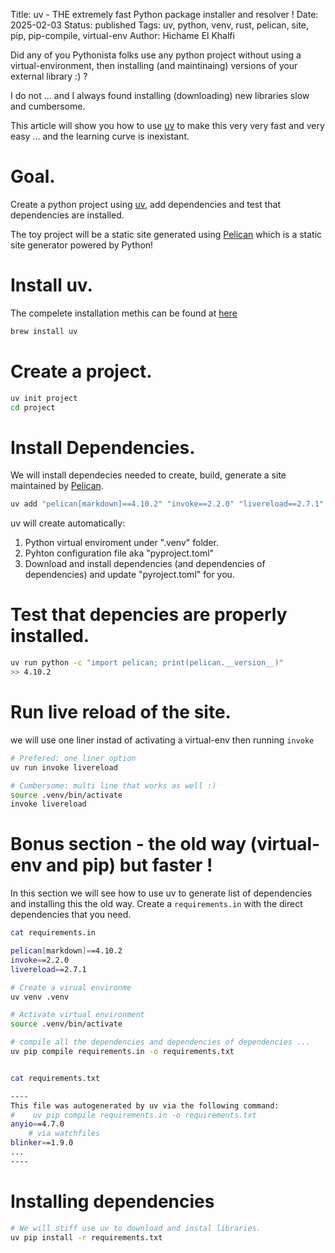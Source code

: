 Title: uv - THE extremely fast Python package installer and resolver !
Date: 2025-02-03
Status: published
Tags: uv, python, venv, rust, pelican, site, pip, pip-compile, virtual-env
Author: Hichame El Khalfi


Did any of you Pythonista folks use any python project without using a virtual-environment, then installing (and maintinaing) versions of your external library :) ?

I do not ... and I always found installing (downloading) new libraries slow and cumbersome.

This article will show you how to use [uv](https://docs.astral.sh/uv/) to make this very very fast and very easy ... and the learning curve is inexistant.

# Goal.
Create a python project using [uv](https://docs.astral.sh/uv/), add dependencies and test that dependencies are installed.

The toy project will be a static site generated using [Pelican](https://getpelican.com/) which is a static site generator powered by Python!

# Install uv.
The compelete installation methis can be found at [here](https://docs.astral.sh/uv/getting-started/installation/)
```bash
brew install uv
```

# Create a project.
```bash
uv init project
cd project
```

# Install Dependencies.
We will install dependecies needed to create, build, generate a site maintained by [Pelican](https://getpelican.com/).
```bash
uv add "pelican[markdown]==4.10.2" "invoke==2.2.0" "livereload==2.7.1" 
```

uv will create automatically:

1. Python virtual enviroment under ".venv" folder.
1. Pyhton configuration file aka "pyproject.toml"
1. Download and install dependencies (and dependencies of dependencies) and update "pyroject.toml" for you.


# Test that depencies are properly installed.
```bash
uv run python -c "import pelican; print(pelican.__version__)" 
>> 4.10.2
```

# Run live reload of the site.
we will use one liner instad of activating a virtual-env then running `invoke`

```bash
# Prefered: one liner option
uv run invoke livereload

# Cumbersome: multi line that works as well :)
source .venv/bin/activate
invoke livereload
```

# Bonus section - the old way (virtual-env and pip) but faster !

In this section we will see how to use uv to generate list of dependencies and installing this the old way.
Create a `requirements.in` with the direct dependencies that you need.
```bash
cat requirements.in

pelican[markdown]==4.10.2
invoke==2.2.0
livereload==2.7.1
```

```bash
# Create a virual environme
uv venv .venv

# Activate virtual environment
source .venv/bin/activate
```

```bash
# compile all the dependencies and dependencies of dependencies ... 
uv pip compile requirements.in -o requirements.txt
```
```bash

cat requirements.txt

----
This file was autogenerated by uv via the following command:
#    uv pip compile requirements.in -o requirements.txt
anyio==4.7.0
    # via watchfiles
blinker==1.9.0
...
----
```

# Installing dependencies

```bash
# We will stiff use uv to download and instal libraries.
uv pip install -r requirements.txt
```
